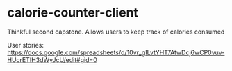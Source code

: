 # calorie-counter-client
Thinkful second capstone.  Allows users to keep track of calories consumed

User stories:
https://docs.google.com/spreadsheets/d/10vr_gILvtYHT7AtwDcj6wCP0vuv-HUcrETIH3dWyJcU/edit#gid=0
